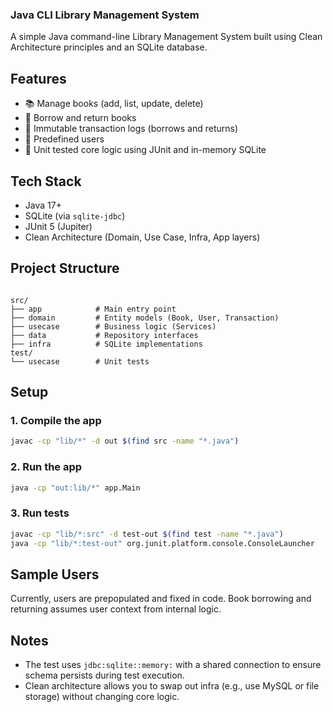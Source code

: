 ### Java CLI Library Management System

A simple Java command-line Library Management System built using Clean Architecture principles and an SQLite database.

## Features

- 📚 Manage books (add, list, update, delete)
- 🔄 Borrow and return books
- 🧾 Immutable transaction logs (borrows and returns)
- 👤 Predefined users
- 🧪 Unit tested core logic using JUnit and in-memory SQLite

## Tech Stack

- Java 17+
- SQLite (via `sqlite-jdbc`)
- JUnit 5 (Jupiter)
- Clean Architecture (Domain, Use Case, Infra, App layers)

## Project Structure

```

src/
├── app            # Main entry point
├── domain         # Entity models (Book, User, Transaction)
├── usecase        # Business logic (Services)
├── data           # Repository interfaces
├── infra          # SQLite implementations
test/
└── usecase        # Unit tests

````

## Setup

### 1. Compile the app

```bash
javac -cp "lib/*" -d out $(find src -name "*.java")
````

### 2. Run the app

```bash
java -cp "out:lib/*" app.Main
```

### 3. Run tests

```bash
javac -cp "lib/*:src" -d test-out $(find test -name "*.java")
java -cp "lib/*:test-out" org.junit.platform.console.ConsoleLauncher   --scan-class-path
```

## Sample Users

Currently, users are prepopulated and fixed in code. Book borrowing and returning assumes user context from internal logic.

## Notes

* The test uses `jdbc:sqlite::memory:` with a shared connection to ensure schema persists during test execution.
* Clean architecture allows you to swap out infra (e.g., use MySQL or file storage) without changing core logic.
